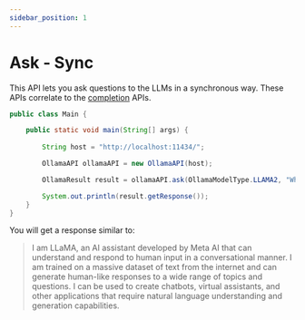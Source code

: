 ```yaml
---
sidebar_position: 1
---
```


# Ask - Sync

This API lets you ask questions to the LLMs in a synchronous way.
These APIs correlate to
the [completion](https://github.com/jmorganca/ollama/blob/main/docs/api.md#generate-a-completion) APIs.

```java
public class Main {

    public static void main(String[] args) {
        
        String host = "http://localhost:11434/";

        OllamaAPI ollamaAPI = new OllamaAPI(host);

        OllamaResult result = ollamaAPI.ask(OllamaModelType.LLAMA2, "Who are you?");

        System.out.println(result.getResponse());
    }
}
```

You will get a response similar to:

> I am LLaMA, an AI assistant developed by Meta AI that can understand and respond to human input in a conversational
> manner. I am trained on a massive dataset of text from the internet and can generate human-like responses to a wide
> range of topics and questions. I can be used to create chatbots, virtual assistants, and other applications that
> require
> natural language understanding and generation capabilities.